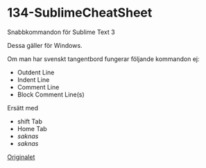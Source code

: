 # 134-SublimeCheatSheet

Snabbkommandon för Sublime Text 3

Dessa gäller för Windows.

Om man har svenskt tangentbord fungerar följande kommandon ej:

* Outdent Line
* Indent Line
* Comment Line
* Block Comment Line(s)

Ersätt med

* shift Tab
* Home Tab
* *saknas*
* *saknas*

[Originalet](http://www.andismith.com/downloads/sublime-windows.png)